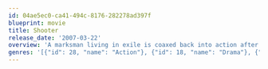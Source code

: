 ```yaml
---
id: 04ae5ec0-ca41-494c-8176-282278ad397f
blueprint: movie
title: Shooter
release_date: '2007-03-22'
overview: 'A marksman living in exile is coaxed back into action after learning of a plot to kill the president. Ultimately double-crossed and framed for the attempt, he goes on the run to track the real killer and find out who exactly set him up, and why.'
genres: '[{"id": 28, "name": "Action"}, {"id": 18, "name": "Drama"}, {"id": 9648, "name": "Mystery"}, {"id": 53, "name": "Thriller"}, {"id": 80, "name": "Crime"}]'
---
```

